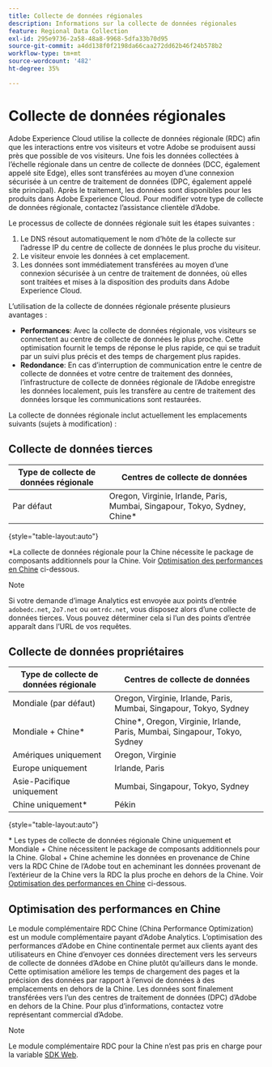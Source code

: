```yaml
---
title: Collecte de données régionales
description: Informations sur la collecte de données régionales
feature: Regional Data Collection
exl-id: 295e9736-2a58-48a8-9968-5dfa33b70d95
source-git-commit: a4dd138f0f2198da66caa272dd62b46f24b578b2
workflow-type: tm+mt
source-wordcount: '482'
ht-degree: 35%

---
```


# Collecte de données régionales

Adobe Experience Cloud utilise la collecte de données régionale (RDC) afin que les interactions entre vos visiteurs et votre Adobe se produisent aussi près que possible de vos visiteurs. Une fois les données collectées à l’échelle régionale dans un centre de collecte de données (DCC, également appelé site Edge), elles sont transférées au moyen d’une connexion sécurisée à un centre de traitement de données (DPC, également appelé site principal). Après le traitement, les données sont disponibles pour les produits dans Adobe Experience Cloud. Pour modifier votre type de collecte de données régionale, contactez l’assistance clientèle d’Adobe.

Le processus de collecte de données régionale suit les étapes suivantes :

1. Le DNS résout automatiquement le nom d’hôte de la collecte sur l’adresse IP du centre de collecte de données le plus proche du visiteur.
1. Le visiteur envoie les données à cet emplacement.
1. Les données sont immédiatement transférées au moyen d’une connexion sécurisée à un centre de traitement de données, où elles sont traitées et mises à la disposition des produits dans Adobe Experience Cloud.

L’utilisation de la collecte de données régionale présente plusieurs avantages :

* **Performances**: Avec la collecte de données régionale, vos visiteurs se connectent au centre de collecte de données le plus proche. Cette optimisation fournit le temps de réponse le plus rapide, ce qui se traduit par un suivi plus précis et des temps de chargement plus rapides.
* **Redondance**: En cas d’interruption de communication entre le centre de collecte de données et votre centre de traitement des données, l’infrastructure de collecte de données régionale de l’Adobe enregistre les données localement, puis les transfère au centre de traitement des données lorsque les communications sont restaurées.

La collecte de données régionale inclut actuellement les emplacements suivants (sujets à modification) :

## Collecte de données tierces

| Type de collecte de données régionale | Centres de collecte de données |
| --- | --- |
| Par défaut | Oregon, Virginie, Irlande, Paris, Mumbai, Singapour, Tokyo, Sydney, Chine* |

{style="table-layout:auto"}

*La collecte de données régionale pour la Chine nécessite le package de composants additionnels pour la Chine. Voir [Optimisation des performances en Chine](#china-performance-optimization) ci-dessous.

>[!NOTE]
>
>Si votre demande dʼimage Analytics est envoyée aux points d’entrée `adobedc.net`, `2o7.net` ou `omtrdc.net`, vous disposez alors dʼune collecte de données tierces. Vous pouvez déterminer cela si l’un des points d’entrée apparaît dans l’URL de vos requêtes.

## Collecte de données propriétaires

| Type de collecte de données régionale | Centres de collecte de données |
| --- | --- |
| Mondiale (par défaut) | Oregon, Virginie, Irlande, Paris, Mumbai, Singapour, Tokyo, Sydney |
| Mondiale + Chine* | Chine*, Oregon, Virginie, Irlande, Paris, Mumbai, Singapour, Tokyo, Sydney |
| Amériques uniquement | Oregon, Virginie |
| Europe uniquement | Irlande, Paris |
| Asie-Pacifique uniquement | Mumbai, Singapour, Tokyo, Sydney |
| Chine uniquement* | Pékin |

{style="table-layout:auto"}

* Les types de collecte de données régionale Chine uniquement et Mondiale + Chine nécessitent le package de composants additionnels pour la Chine. Global + Chine achemine les données en provenance de Chine vers la RDC Chine de l’Adobe tout en acheminant les données provenant de l’extérieur de la Chine vers la RDC la plus proche en dehors de la Chine. Voir [Optimisation des performances en Chine](#china-performance-optimization) ci-dessous.

## Optimisation des performances en Chine

Le module complémentaire RDC Chine (China Performance Optimization) est un module complémentaire payant d’Adobe Analytics. L’optimisation des performances d’Adobe en Chine continentale permet aux clients ayant des utilisateurs en Chine d’envoyer ces données directement vers les serveurs de collecte de données d’Adobe en Chine plutôt qu’ailleurs dans le monde. Cette optimisation améliore les temps de chargement des pages et la précision des données par rapport à l’envoi de données à des emplacements en dehors de la Chine. Les données sont finalement transférées vers l’un des centres de traitement de données (DPC) d’Adobe en dehors de la Chine. Pour plus d’informations, contactez votre représentant commercial d’Adobe.

>[!NOTE]
>
>Le module complémentaire RDC pour la Chine n’est pas pris en charge pour la variable [SDK Web](/help/implement/aep-edge/overview.md).

